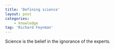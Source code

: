 ```yaml
---
title: 'Defining science'
layout: post
categories:
    - knowledge
tag: 'Richard Feynman'
---
```


Science is the belief in the ignorance of the experts.